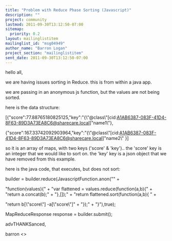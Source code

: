 ```yaml
---
title: "Problem with Reduce Phase Sorting (Javascript)"
description: ""
project: community
lastmod: 2011-09-30T13:12:50-07:00
sitemap:
  priority: 0.2
layout: mailinglistitem
mailinglist_id: "msg04949"
author_name: "Barron Logan"
project_section: "mailinglistitem"
sent_date: 2011-09-30T13:12:50-07:00
---
```



hello all,

we are having issues sorting in Reduce. this is from within a java app.

we are passing in an anonymous js function, but the values are not being sorted.

here is the data structure:

[{"score":77.88765180825125,"key":"{\\"@class\\"[cid:A1AB6387-083F-41D4-8F63-89D3A73EA8C6@sharecare.local]"name1\\"},
 
{"score":167.33742092903964,"key":"{\\"@class\\"[cid:A1AB6387-083F-41D4-8F63-89D3A73EA8C6@sharecare.local]"name2\\"
 }]

so it is an array of maps, with two keys ('score' & 'key').. the 'score' key is 
an integer that we would like to sort on. the 'key' key is a json object that 
we have removed from this example.

here is the java code, that executes, but does not sort:

builder = builder.reduce(JavascriptFunction.anon("" +

 "function(values){" +
 "var flattened = values.reduce(function(a,b){" +
 "return a.concat(b);" +
 "},[]);" +
 "return flattened.sort(function(a,b){ " +

 "return b[\\"score\\"] -a[\\"score\\"]" +
 "});" +
 "}"),true);

MapReduceResponse response = builder.submit();


advTHANKSanced,

barron
&lt;&gt;

